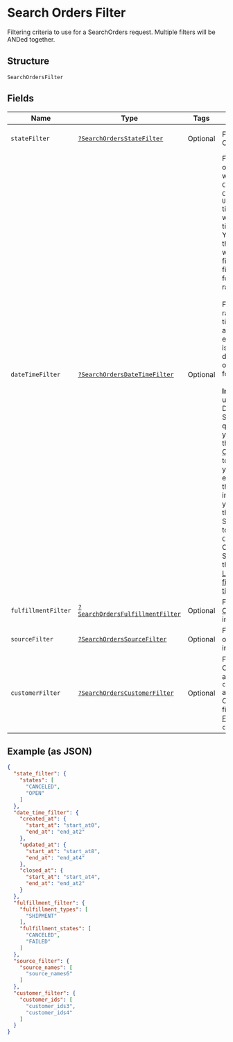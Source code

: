 
# Search Orders Filter

Filtering criteria to use for a SearchOrders request. Multiple filters
will be ANDed together.

## Structure

`SearchOrdersFilter`

## Fields

| Name | Type | Tags | Description | Getter | Setter |
|  --- | --- | --- | --- | --- | --- |
| `stateFilter` | [`?SearchOrdersStateFilter`](/doc/models/search-orders-state-filter.md) | Optional | Filter by current Order `state`. | getStateFilter(): ?SearchOrdersStateFilter | setStateFilter(?SearchOrdersStateFilter stateFilter): void |
| `dateTimeFilter` | [`?SearchOrdersDateTimeFilter`](/doc/models/search-orders-date-time-filter.md) | Optional | Filter for `Order` objects based on whether their `CREATED_AT`,<br>`CLOSED_AT` or `UPDATED_AT` timestamps fall within a specified time range.<br>You can specify the time range and which timestamp to filter for. You can filter<br>for only one time range at a time.<br><br>For each time range, the start time and end time are inclusive. If the end time<br>is absent, it defaults to the time of the first request for the cursor.<br><br>__Important:__ If you use the DateTimeFilter in a SearchOrders query,<br>you must also set the `sort_field` in [OrdersSort](#type-searchorderordersort)<br>to the same field you filter for. For example, if you set the `CLOSED_AT` field<br>in DateTimeFilter, you must also set the `sort_field` in SearchOrdersSort to<br>`CLOSED_AT`. Otherwise, SearchOrders will throw an error.<br>[Learn more about filtering orders by time range](https://developer.squareup.com/docs/orders-api/manage-orders#important-note-on-filtering-orders-by-time-range). | getDateTimeFilter(): ?SearchOrdersDateTimeFilter | setDateTimeFilter(?SearchOrdersDateTimeFilter dateTimeFilter): void |
| `fulfillmentFilter` | [`?SearchOrdersFulfillmentFilter`](/doc/models/search-orders-fulfillment-filter.md) | Optional | Filter based on [Order Fulfillment](#type-orderfulfillment) information. | getFulfillmentFilter(): ?SearchOrdersFulfillmentFilter | setFulfillmentFilter(?SearchOrdersFulfillmentFilter fulfillmentFilter): void |
| `sourceFilter` | [`?SearchOrdersSourceFilter`](/doc/models/search-orders-source-filter.md) | Optional | Filter based on order `source` information. | getSourceFilter(): ?SearchOrdersSourceFilter | setSourceFilter(?SearchOrdersSourceFilter sourceFilter): void |
| `customerFilter` | [`?SearchOrdersCustomerFilter`](/doc/models/search-orders-customer-filter.md) | Optional | Filter based on Order `customer_id` and any Tender `customer_id`<br>associated with the Order. Does not filter based on the<br>[FulfillmentRecipient](#type-orderfulfillmentrecipient) `customer_id`. | getCustomerFilter(): ?SearchOrdersCustomerFilter | setCustomerFilter(?SearchOrdersCustomerFilter customerFilter): void |

## Example (as JSON)

```json
{
  "state_filter": {
    "states": [
      "CANCELED",
      "OPEN"
    ]
  },
  "date_time_filter": {
    "created_at": {
      "start_at": "start_at0",
      "end_at": "end_at2"
    },
    "updated_at": {
      "start_at": "start_at8",
      "end_at": "end_at4"
    },
    "closed_at": {
      "start_at": "start_at4",
      "end_at": "end_at2"
    }
  },
  "fulfillment_filter": {
    "fulfillment_types": [
      "SHIPMENT"
    ],
    "fulfillment_states": [
      "CANCELED",
      "FAILED"
    ]
  },
  "source_filter": {
    "source_names": [
      "source_names6"
    ]
  },
  "customer_filter": {
    "customer_ids": [
      "customer_ids3",
      "customer_ids4"
    ]
  }
}
```

